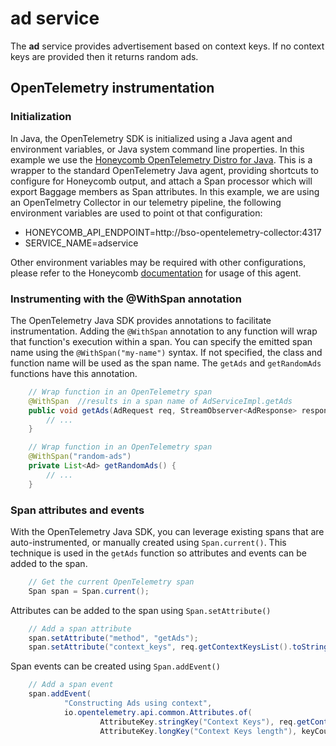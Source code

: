 # ad service

The **ad** service provides advertisement based on context keys. If no context keys are provided then it returns random ads.

## OpenTelemetry instrumentation

### Initialization
In Java, the OpenTelemetry SDK is initialized using a Java agent and environment variables, or Java system command line properties.
In this example we use the [Honeycomb OpenTelemetry Distro for Java](https://github.com/honeycombio/honeycomb-opentelemetry-java).
This is a wrapper to the standard OpenTelemetry Java agent, providing shortcuts to configure for Honeycomb output, and attach a Span processor which will export Baggage members as Span attributes.
In this example, we are using an OpenTelmetry Collector in our telemetry pipeline, the following environment variables are used to point ot that configuration:
- HONEYCOMB_API_ENDPOINT=http://bso-opentelemetry-collector:4317
- SERVICE_NAME=adservice

Other environment variables may be required with other configurations, please refer to the Honeycomb [documentation](https://docs.honeycomb.io/getting-data-in/java/opentelemetry-distro/) for usage of this agent.

### Instrumenting with the @WithSpan annotation
The OpenTelemetry Java SDK provides annotations to facilitate instrumentation.
Adding the `@WithSpan` annotation to any function will wrap that function's execution within a span.
You can specify the emitted span name using the `@WithSpan("my-name")` syntax.
If not specified, the class and function name will be used as the span name.
The `getAds` and `getRandomAds` functions have this annotation.
```java
    // Wrap function in an OpenTelemetry span
    @WithSpan  //results in a span name of AdServiceImpl.getAds
    public void getAds(AdRequest req, StreamObserver<AdResponse> responseObserver) {
        // ...
    }

    // Wrap function in an OpenTelemetry span
    @WithSpan("random-ads")
    private List<Ad> getRandomAds() {
        // ...
    }
```

### Span attributes and events
With the OpenTelemetry Java SDK, you can leverage existing spans that are auto-instrumented, or manually created using `Span.current()`.
This technique is used in the `getAds` function so attributes and events can be added to the span.
```java
    // Get the current OpenTelemetry span
    Span span = Span.current();
```

Attributes can be added to the span using `Span.setAttribute()`
```java
    // Add a span attribute
    span.setAttribute("method", "getAds");
    span.setAttribute("context_keys", req.getContextKeysList().toString());
```

Span events can be created using `Span.addEvent()`
```java
    // Add a span event
    span.addEvent(
            "Constructing Ads using context",
            io.opentelemetry.api.common.Attributes.of(
                    AttributeKey.stringKey("Context Keys"), req.getContextKeysList().toString(),
                    AttributeKey.longKey("Context Keys length"), keyCount));
```
